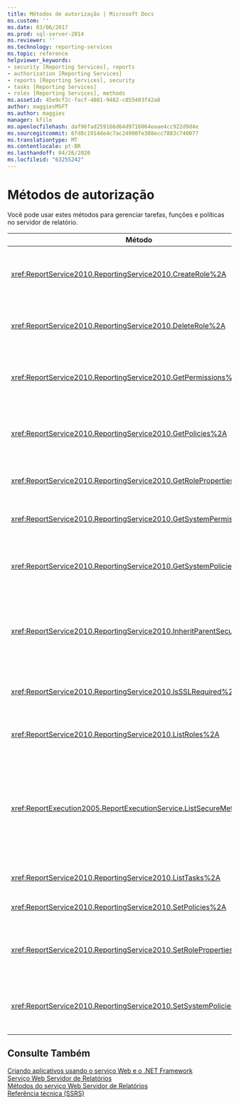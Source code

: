 ```yaml
---
title: Métodos de autorização | Microsoft Docs
ms.custom: ''
ms.date: 03/06/2017
ms.prod: sql-server-2014
ms.reviewer: ''
ms.technology: reporting-services
ms.topic: reference
helpviewer_keywords:
- security [Reporting Services], reports
- authorization [Reporting Services]
- reports [Reporting Services], security
- tasks [Reporting Services]
- roles [Reporting Services], methods
ms.assetid: 45e9cf2c-facf-4801-9482-c855403f42a8
author: maggiesMSFT
ms.author: maggies
manager: kfile
ms.openlocfilehash: daf96fad259166d64d9716064eaae4cc922d9d4e
ms.sourcegitcommit: 6fd8c1914de4c7ac24900fe388ecc7883c740077
ms.translationtype: MT
ms.contentlocale: pt-BR
ms.lasthandoff: 04/26/2020
ms.locfileid: "63255242"
---
```

# <a name="authorization-methods"></a>Métodos de autorização
  Você pode usar estes métodos para gerenciar tarefas, funções e políticas no servidor de relatório.  
  
|Método|Ação|  
|------------|------------|  
|<xref:ReportService2010.ReportingService2010.CreateRole%2A>|Adiciona uma nova função ao banco de dados do servidor de relatório. Esse método aplica-se apenas ao modo nativo.|  
|<xref:ReportService2010.ReportingService2010.DeleteRole%2A>|Exclui uma função do banco de dados do servidor de relatório. Esse método aplica-se somente ao modo nativo.|  
|<xref:ReportService2010.ReportingService2010.GetPermissions%2A>|Retorna as permissões de usuário associadas a um item específico no banco de dados do servidor de relatório ou na biblioteca do SharePoint.|  
|<xref:ReportService2010.ReportingService2010.GetPolicies%2A>|Retorna as políticas associadas a um item específico no banco de dados do servidor de relatório ou na biblioteca do SharePoint.|  
|<xref:ReportService2010.ReportingService2010.GetRoleProperties%2A>|Retorna propriedades de metadados de função e uma coleção de tarefas associadas.|  
|<xref:ReportService2010.ReportingService2010.GetSystemPermissions%2A>|Retorna as permissões de sistema do usuário. Esse método aplica-se somente ao modo nativo.|  
|<xref:ReportService2010.ReportingService2010.GetSystemPolicies%2A>|Retorna as políticas do sistema, incluindo grupos e funções aos quais elas estão associadas. Esse método aplica-se somente ao modo nativo.|  
|<xref:ReportService2010.ReportingService2010.InheritParentSecurity%2A>|Exclui as políticas associadas a um item específico no banco de dados do servidor de relatório e define as políticas de segurança do item como as do respectivo pai.|  
|<xref:ReportService2010.ReportingService2010.IsSSLRequired%2A>|Retorna um valor booliano que indica se o protocolo SSL é exigido para usar o ponto de extremidade <xref:ReportService2010>.|  
|<xref:ReportService2010.ReportingService2010.ListRoles%2A>|Retorna os nomes e as descrições das funções gerenciadas pelo servidor de relatório.|  
|<xref:ReportExecution2005.ReportExecutionService.ListSecureMethods%2A>|Retorna uma lista de métodos SOAP no ponto de extremidade <xref:ReportExecution2005> que exigem uma conexão segura quando invocados. A configuração de `SecureConnectionLevel` do servidor de relatório é usada para determinar quais métodos são retornados.|  
|<xref:ReportService2010.ReportingService2010.ListTasks%2A>|Retorna as tarefas gerenciadas pelo servidor de relatório.|  
|<xref:ReportService2010.ReportingService2010.SetPolicies%2A>|Define as políticas associadas a um item especificado.|  
|<xref:ReportService2010.ReportingService2010.SetRoleProperties%2A>|Define propriedades de metadados de função e associa um conjunto de tarefas a uma função. Esse método aplica-se somente ao modo nativo.|  
|<xref:ReportService2010.ReportingService2010.SetSystemPolicies%2A>|Define a política do sistema que define grupos e as funções associadas a eles. Esse método aplica-se somente ao modo nativo.|  
  
## <a name="see-also"></a>Consulte Também  
 [Criando aplicativos usando o serviço Web e o .NET Framework](../net-framework/building-applications-using-the-web-service-and-the-net-framework.md)   
 [Serviço Web Servidor de Relatórios](../report-server-web-service.md)   
 [Métodos do serviço Web Servidor de Relatórios](report-server-web-service-methods.md)   
 [Referência técnica &#40;SSRS&#41;](../../technical-reference-ssrs.md)  
  
  
